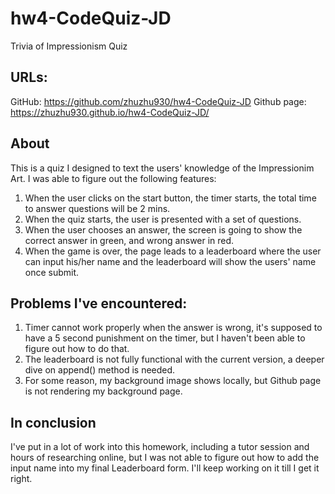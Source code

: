 # hw4-CodeQuiz-JD

Trivia of Impressionism Quiz

## URLs:

GitHub: https://github.com/zhuzhu930/hw4-CodeQuiz-JD
Github page: https://zhuzhu930.github.io/hw4-CodeQuiz-JD/

## About

This is a quiz I designed to text the users' knowledge of the Impressionim Art. I was able to figure out the following features:

1. When the user clicks on the start button, the timer starts, the total time to answer questions will be 2 mins.
2. When the quiz starts, the user is presented with a set of questions.
3. When the user chooses an answer, the screen is going to show the correct answer in green, and wrong answer in red.
4. When the game is over, the page leads to a leaderboard where the user can input his/her name and the leaderboard will show the users' name once submit.

## Problems I've encountered:

1. Timer cannot work properly when the answer is wrong, it's supposed to have a 5 second punishment on the timer, but I haven't been able to figure out how to do that.
2. The leaderboard is not fully functional with the current version, a deeper dive on append() method is needed.
3. For some reason, my background image shows locally, but Github page is not rendering my background page.

## In conclusion

I've put in a lot of work into this homework, including a tutor session and hours of researching online, but I was not able to figure out how to add the input name into my final Leaderboard form. I'll keep working on it till I get it right.
